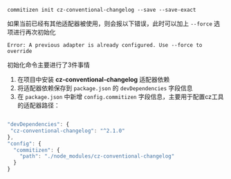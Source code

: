 ```shell
commitizen init cz-conventional-changelog --save --save-exact
```

如果当前已经有其他适配器被使用，则会报以下错误，此时可以加上 `--force` 选项进行再次初始化 
```shell
Error: A previous adapter is already configured. Use --force to override
```

初始化命令主要进行了3件事情

1. 在项目中安装 **cz-conventional-changelog** 适配器依赖
2. 将适配器依赖保存到 `package.json` 的 `devDependencies` 字段信息
3. 在 `package.json` 中新增 `config.commitizen` 字段信息，主要用于配置cz工具的适配器路径：
```javascript

"devDependencies": {
 "cz-conventional-changelog": "^2.1.0"
},
"config": {
  "commitizen": {
    "path": "./node_modules/cz-conventional-changelog"
  }
}

```
